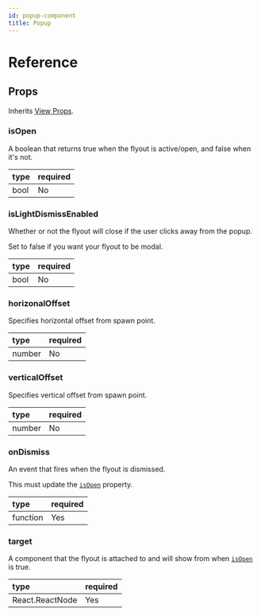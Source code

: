 ```yaml
---
id: popup-component
title: Popup
---
```


# Reference

## Props

Inherits [View Props](https://facebook.github.io/react-native/docs/view#props).

### isOpen

A boolean that returns true when the flyout is active/open, and false when it's not.

| type | required |
|:--|:--|
| bool | No |

### isLightDismissEnabled

Whether or not the flyout will close if the user clicks away from the popup.

Set to false if you want your flyout to be modal.

| type | required |
|:--|:--|
| bool | No |

### horizonalOffset

Specifies horizontal offset from spawn point.

| type | required |
|:--|:--|
| number | No |

### verticalOffset

Specifies vertical offset from spawn point.

| type | required |
|:--|:--|
| number | No |

### onDismiss

An event that fires when the flyout is dismissed.

This must update the [`isOpen`](popup-component#isopen) property.

| type | required |
|:--|:--|
| function | Yes |

### target

A component that the flyout is attached to and will show from when [`isOpen`](flyout-component#isopen) is true.

| type | required |
|:--|:--|
| React.ReactNode | Yes |

